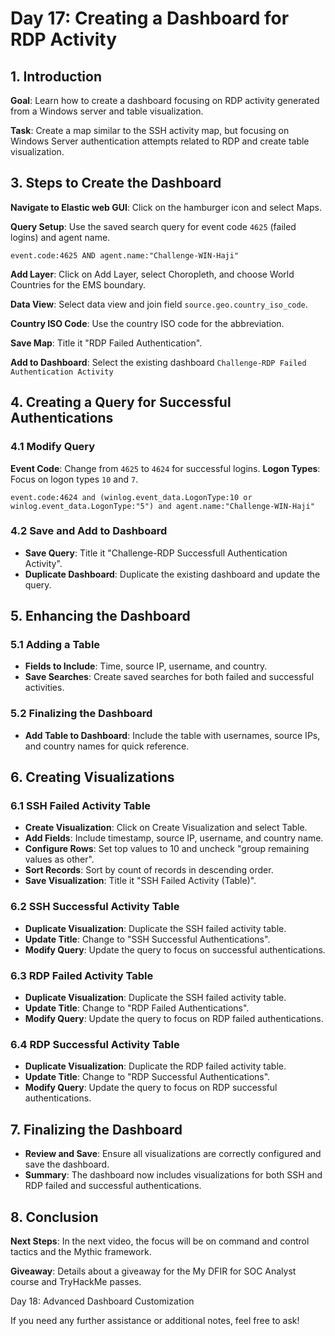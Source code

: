 # Day 17: Creating a Dashboard for RDP Activity

## 1. Introduction

**Goal**: Learn how to create a dashboard focusing on RDP activity generated from a Windows server and table visualization.

**Task**: Create a map similar to the SSH activity map, but focusing on Windows Server authentication attempts related to RDP and create table visualization.

## 3. Steps to Create the Dashboard


**Navigate to Elastic web GUI**: Click on the hamburger icon and select Maps.

**Query Setup**: Use the saved search query for event code `4625` (failed logins) and agent name.

```
event.code:4625 AND agent.name:"Challenge-WIN-Haji"
```

**Add Layer**: Click on Add Layer, select Choropleth, and choose World Countries for the EMS boundary.

**Data View**: Select data view and join field ``source.geo.country_iso_code``.

**Country ISO Code**: Use the country ISO code for the abbreviation.

**Save Map**: Title it "RDP Failed Authentication".

**Add to Dashboard**: Select the existing dashboard `Challenge-RDP Failed Authentication Activity`

## 4. Creating a Query for Successful Authentications 

### 4.1 Modify Query

**Event Code**: Change from `4625` to `4624` for successful logins.
**Logon Types**: Focus on logon types `10` and `7`.

```
event.code:4624 and (winlog.event_data.LogonType:10 or winlog.event_data.LogonType:"5") and agent.name:"Challenge-WIN-Haji"
```

### 4.2 Save and Add to Dashboard

- **Save Query**: Title it "Challenge-RDP Successfull Authentication Activity".
- **Duplicate Dashboard**: Duplicate the existing dashboard and update the query.

## 5. Enhancing the Dashboard

### 5.1 Adding a Table

- **Fields to Include**: Time, source IP, username, and country.
- **Save Searches**: Create saved searches for both failed and successful activities.

### 5.2 Finalizing the Dashboard

- **Add Table to Dashboard**: Include the table with usernames, source IPs, and country names for quick reference.

## 6. Creating Visualizations

### 6.1 SSH Failed Activity Table

- **Create Visualization**: Click on Create Visualization and select Table.
- **Add Fields**: Include timestamp, source IP, username, and country name.
- **Configure Rows**: Set top values to 10 and uncheck "group remaining values as other".
- **Sort Records**: Sort by count of records in descending order.
- **Save Visualization**: Title it "SSH Failed Activity (Table)".

### 6.2 SSH Successful Activity Table

- **Duplicate Visualization**: Duplicate the SSH failed activity table.
- **Update Title**: Change to "SSH Successful Authentications".
- **Modify Query**: Update the query to focus on successful authentications.

### 6.3 RDP Failed Activity Table

- **Duplicate Visualization**: Duplicate the SSH failed activity table.
- **Update Title**: Change to "RDP Failed Authentications".
- **Modify Query**: Update the query to focus on RDP failed authentications.

### 6.4 RDP Successful Activity Table

- **Duplicate Visualization**: Duplicate the RDP failed activity table.
- **Update Title**: Change to "RDP Successful Authentications".
- **Modify Query**: Update the query to focus on RDP successful authentications.

## 7. Finalizing the Dashboard

- **Review and Save**: Ensure all visualizations are correctly configured and save the dashboard.
- **Summary**: The dashboard now includes visualizations for both SSH and RDP failed and successful authentications.

## 8. Conclusion

**Next Steps**: In the next video, the focus will be on command and control tactics and the Mythic framework.

**Giveaway**: Details about a giveaway for the My DFIR for SOC Analyst course and TryHackMe passes.

Day 18: Advanced Dashboard Customization

If you need any further assistance or additional notes, feel free to ask!